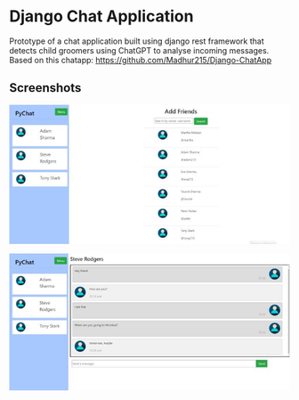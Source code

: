 
# Django Chat Application

Prototype of a chat application built using django rest framework 
that detects child groomers using ChatGPT to analyse incoming messages. 
Based on this chatapp: https://github.com/Madhur215/Django-ChatApp

## Screenshots

![image](/Images/search.jpg)

![image](/Images/chat.jpg)
